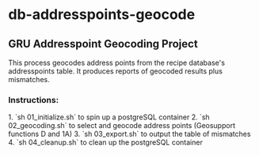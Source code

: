 <h1>db-addresspoints-geocode</h1>
<h2>GRU Addresspoint Geocoding Project</h2>
This process geocodes address points from the recipe database's addresspoints table.
It produces reports of geocoded results plus mismatches.

<h3>Instructions:</h3>
1. `sh 01_initialize.sh` to spin up a postgreSQL container
2. `sh 02_geocoding.sh` to select and geocode address points (Geosupport functions D and 1A)
3. `sh 03_export.sh` to output the table of mismatches
4. `sh 04_cleanup.sh` to clean up the postgreSQL container
